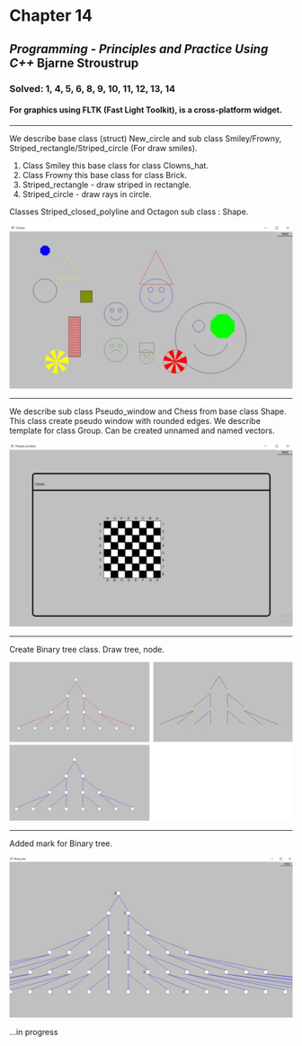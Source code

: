 # Chapter 14
## *Programming - Principles and Practice Using C++*	Bjarne Stroustrup
### Solved: 1, 4, 5, 6, 8, 9, 10, 11, 12, 13, 14
#### For graphics using FLTK (Fast Light Toolkit), is a cross-platform widget.
___

We describe base class (struct) New_circle and sub class Smiley/Frowny, Striped_rectangle/Striped_circle (For draw smiles).
1. Class Smiley this base class for class Clowns_hat.
2. Class Frowny this base class for class Brick.
3. Striped_rectangle - draw striped in rectangle.
4. Striped_circle - draw rays in circle.

Classes Striped_closed_polyline and Octagon sub class : Shape.

![Smiles](https://github.com/T-DEMD/Graphics_chapter_14/blob/master/Smiles.jpg)
___

We describe sub class Pseudo_window and Chess from base class Shape. This class create pseudo window with rounded edges.
We describe template for class Group. Сan be created unnamed and named vectors.

![Chessboard](https://github.com/T-DEMD/Graphics_chapter_14/blob/master/Chessboard.jpg)

___

Create Binary tree class. Draw tree, node.

![Binary_tree](https://github.com/T-DEMD/Graphics_chapter_14/blob/master/Binary_tree.jpg)
___

Added mark for Binary tree.

![Binary tree mark](https://github.com/T-DEMD/Graphics_chapter_14/blob/master/Binary_tree_mark.jpg)

...in progress